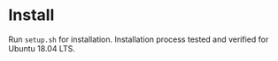 # Install

Run `setup.sh` for installation. Installation process tested and verified for Ubuntu 18.04 LTS.